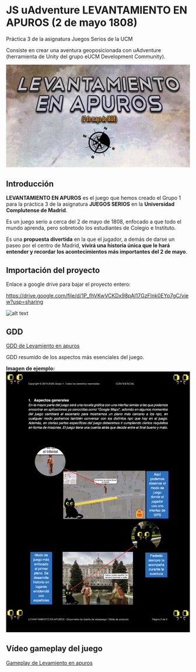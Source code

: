 # JS uAdventure LEVANTAMIENTO EN APUROS (2 de mayo 1808)
Práctica 3 de la asignatura Juegos Serios de la UCM

Consiste en crear una aventura geoposicionada con uAdventure (herramienta de Unity del grupo eUCM Development Community).

![alt text](https://github.com/RamzaFFT/JS_uAdventure_LevantamientoEnApuros/blob/master/JS_Logo2.png)

## Introducción
**LEVANTAMIENTO EN APUROS** es el juego que hemos creado el Grupo 1 para la práctica 3 de la asignatura **JUEGOS SERIOS** en la **Universidad Complutense de Madrid**. 

Es un juego serio a cerca del 2 de mayo de 1808, enfocado a que todo el mundo aprenda, pero sobretodo los estudiantes de Colegio e Instituto.

Es una **propuesta divertida** en la que el jugador, a demás de darse un paseo por el centro de Madrid, **vivirá una historia única que le hará entender y recordar los acontecimientos más importantes del 2 de mayo**.

## Importación del proyecto

Enlace a google drive para bajar el proyecto entero: 

https://drive.google.com/file/d/1P_fhVKwVCKDx98pAI17GzFlnk0EYp7gC/view?usp=sharing

![alt text](https://github.com/RamzaFFT/JS_uAdventure_LevantamientoEnApuros/blob/master/Logo_LevantamientoEnApuros.png)

## GDD

[GDD de Levamiento en apuros](https://github.com/RamzaFFT/JS_uAdventure_LevantamientoEnApuros/blob/master/Levantamiento%20en%20apuros.pdf)


GDD resumido de los aspectos más esenciales del juego.

**Imagen de ejemplo:**
![alt text](https://github.com/RamzaFFT/JS_uAdventure_LevantamientoEnApuros/blob/master/EjemploGDD.png)


## Vídeo gameplay del juego

[Gameplay de Levamiento en apuros](https://drive.google.com/file/d/1dF9ml_vj_JiHNSU8g2bl-E84DO-2bQya/view?usp=sharing)

